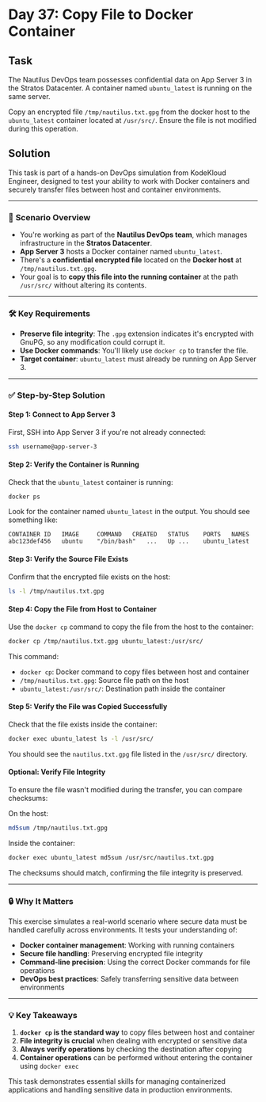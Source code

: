 # Day 37: Copy File to Docker Container

## Task

The Nautilus DevOps team possesses confidential data on App Server 3 in the Stratos Datacenter. A container named `ubuntu_latest` is running on the same server.

Copy an encrypted file `/tmp/nautilus.txt.gpg` from the docker host to the `ubuntu_latest` container located at `/usr/src/`. Ensure the file is not modified during this operation.

## Solution

This task is part of a hands-on DevOps simulation from KodeKloud Engineer, designed to test your ability to work with Docker containers and securely transfer files between host and container environments.

---

### 🧠 **Scenario Overview**

- You're working as part of the **Nautilus DevOps team**, which manages infrastructure in the **Stratos Datacenter**.
- **App Server 3** hosts a Docker container named `ubuntu_latest`.
- There's a **confidential encrypted file** located on the **Docker host** at `/tmp/nautilus.txt.gpg`.
- Your goal is to **copy this file into the running container** at the path `/usr/src/` without altering its contents.

---

### 🛠️ **Key Requirements**

- **Preserve file integrity**: The `.gpg` extension indicates it's encrypted with GnuPG, so any modification could corrupt it.
- **Use Docker commands**: You'll likely use `docker cp` to transfer the file.
- **Target container**: `ubuntu_latest` must already be running on App Server 3.

---

### ✅ **Step-by-Step Solution**

#### Step 1: Connect to App Server 3

First, SSH into App Server 3 if you're not already connected:

```bash
ssh username@app-server-3
```

#### Step 2: Verify the Container is Running

Check that the `ubuntu_latest` container is running:

```bash
docker ps
```

Look for the container named `ubuntu_latest` in the output. You should see something like:

```
CONTAINER ID   IMAGE     COMMAND   CREATED   STATUS    PORTS   NAMES
abc123def456   ubuntu    "/bin/bash"   ...   Up ...    ubuntu_latest
```

#### Step 3: Verify the Source File Exists

Confirm that the encrypted file exists on the host:

```bash
ls -l /tmp/nautilus.txt.gpg
```

#### Step 4: Copy the File from Host to Container

Use the `docker cp` command to copy the file from the host to the container:

```bash
docker cp /tmp/nautilus.txt.gpg ubuntu_latest:/usr/src/
```

This command:

- `docker cp`: Docker command to copy files between host and container
- `/tmp/nautilus.txt.gpg`: Source file path on the host
- `ubuntu_latest:/usr/src/`: Destination path inside the container

#### Step 5: Verify the File was Copied Successfully

Check that the file exists inside the container:

```bash
docker exec ubuntu_latest ls -l /usr/src/
```

You should see the `nautilus.txt.gpg` file listed in the `/usr/src/` directory.

#### Optional: Verify File Integrity

To ensure the file wasn't modified during the transfer, you can compare checksums:

On the host:

```bash
md5sum /tmp/nautilus.txt.gpg
```

Inside the container:

```bash
docker exec ubuntu_latest md5sum /usr/src/nautilus.txt.gpg
```

The checksums should match, confirming the file integrity is preserved.

---

### 🔒 **Why It Matters**

This exercise simulates a real-world scenario where secure data must be handled carefully across environments. It tests your understanding of:

- **Docker container management**: Working with running containers
- **Secure file handling**: Preserving encrypted file integrity
- **Command-line precision**: Using the correct Docker commands for file operations
- **DevOps best practices**: Safely transferring sensitive data between environments

---

### 💡 **Key Takeaways**

1. **`docker cp` is the standard way** to copy files between host and container
2. **File integrity is crucial** when dealing with encrypted or sensitive data
3. **Always verify operations** by checking the destination after copying
4. **Container operations** can be performed without entering the container using `docker exec`

This task demonstrates essential skills for managing containerized applications and handling sensitive data in production environments.
